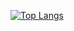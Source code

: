 [![Top Langs](https://github-readme-stats.vercel.app/api/top-langs/?username=Hihpshi&layout=compact)](https://github.com/Hihoshi/github-readme-stats)
